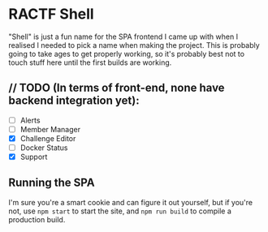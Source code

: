 # RACTF Shell

"Shell" is just a fun name for the SPA frontend I came up with when I realised
I needed to pick a name when making the project. This is probably going to take
ages to get properly working, so it's probably best not to touch stuff here
until the first builds are working.

## // TODO (In terms of front-end, none have backend integration yet):

* [ ]  Alerts
* [ ]  Member Manager
* [x]  Challenge Editor
* [ ]  Docker Status
* [x]  Support

## Running the SPA

I'm sure you're a smart cookie and can figure it out yourself, but if you're not, use `npm start` to start the site, and `npm run build` to compile a production build.
